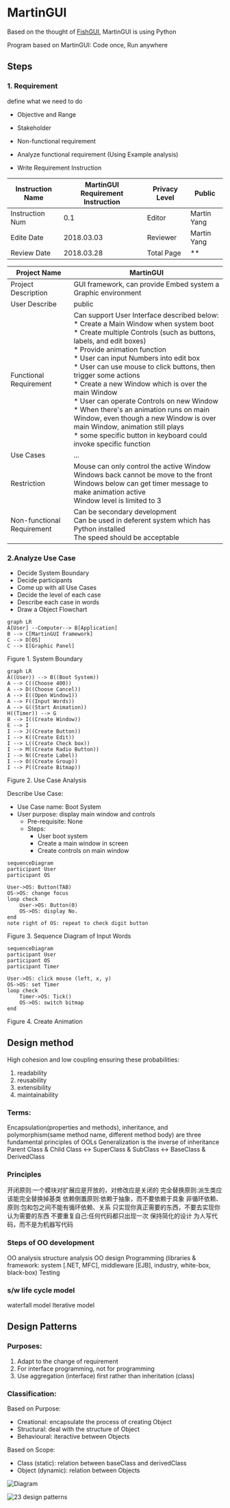 # MartinGUI

Based on the thought of [FishGUI](http://product.dangdang.com/1024374277.html), MartinGUI is using Python

Program based on MartinGUI: Code once, Run anywhere

## Steps

### 1. Requirement

define what we need to do

* Objective and Range

* Stakeholder

* Non-functional requirement

* Analyze functional requirement (Using Example analysis)

* Write Requirement Instruction 

| Instruction Name | MartinGUI Requirement Instruction | Privacy Level | Public |
|---------------------------|-----------------------------------------------------|--------------------|----------|
| Instruction Num | 0.1 | Editor | Martin Yang |
|Edite Date | 2018.03.03 | Reviewer | Martin Yang |
| Review Date | 2018.03.28 | Total Page | \** |

| Project Name | MartinGUI |
|---------------------|-----------------|
| Project Description | GUI framework, can provide Embed system a Graphic environment |
| User Describe | public |
| Functional Requirement | Can support User Interface described below: <br />* Create a Main Window when system boot<br />* Create multiple Controls (such as buttons, labels, and edit boxes)<br />* Provide animation function<br />* User can input Numbers into edit box<br />* User can use mouse to click buttons, then trigger some actions<br />* Create a new Window which is over the main Window<br />* User can operate Controls on new Window<br />* When there's an animation runs on main Window, even though a new Window is over main Window, animation still plays<br />* some specific button in keyboard could invoke specific function |
| Use Cases | ... |
| Restriction | Mouse can only control the active Window<br />Windows back cannot be move to the front<br />Windows below can get timer message to make animation active<br />Window level is limited to 3 |
| Non-functional Requirement | Can be secondary development<br />Can be used in deferent system which has Python installed<br />The speed should be acceptable|

### 2.Analyze Use Case 

* Decide System Boundary 
* Decide participants
* Come up with all Use Cases
* Decide the level of each case
* Describe each case in words
* Draw a Object Flowchart

``` mermaid
graph LR
A[User] --Computer--> B[Application]
B --> C[MartinGUI framework]
C --> D[OS]
C --> E[Graphic Panel]
```
Figure 1. System Boundary

``` mermaid
graph LR
A((User)) --> B((Boot System))
A --> C((Choose 400))
A --> D((Choose Cancel))
A --> E((Open Window1))
A --> F((Input Words))
A --> G((Start Animation))
H((Timer)) --> G
B --> I((Create Window))
E --> I
I --> J((Create Button))
I --> K((Create Edit))
I --> L((Create Check box))
I --> M((Create Radio Button))
I --> N((Create Label))
I --> O((Create Group))
I --> P((Create Bitmap))
```
Figure 2. Use Case Analysis

Describe Use Case:
* Use Case name: Boot System
* User purpose: display main window and controls
	* Pre-requisite: None
	* Steps:
		* User boot system
		* Create a main window in screen
		* Create controls on main window

``` mermaid
sequenceDiagram
participant User
participant OS

User->OS: Button(TAB)
OS->OS: change focus
loop check
	User->OS: Button(0)
	OS->OS: display No. 
end
note right of OS: repeat to check digit button
```

Figure 3. Sequence Diagram of Input Words

``` mermaid
sequenceDiagram
participant User
participant OS
participant Timer

User->OS: click mouse (left, x, y)
OS->OS: set Timer
loop check
	Timer->OS: Tick()
	OS->OS: switch bitmap
end
```

Figure 4. Create Animation


## Design method
High cohesion and low coupling ensuring these probabilities: 
1. readability 
2. reusability 
3. extensibility 
4. maintainability 

### Terms: 
Encapsulation(properties and methods), inheritance, and polymorphism(same method name, different method body) are three fundamental principles of OOLs
Generalization is the inverse of inheritance
Parent Class & Child Class <-> SuperClass & SubClass <-> BaseClass & DerivedClass

### Principles
开闭原则:一个模块对扩展应是开放的，对修改应是关闭的 
完全替换原则:派生类应该能完全替换掉基类
依赖倒置原则:依赖于抽象，而不要依赖于具象
非循环依赖、原则:包和包之间不能有循环依赖、关系
只实现你真正需要的东西，不要去实现你认为需要的东西
不要重复自己:任何代码都只出现一次
保持简化的设计
为人写代码，而不是为机器写代码

### Steps of OO development
OO analysis
structure analysis
OO design
Programming (libraries & framework: system [.NET, MFC], middleware [EJB], industry, white-box, black-box)
Testing

### s/w life cycle model
waterfall model
Iterative model


## Design Patterns
### Purposes:
1. Adapt to the change of requirement
1. For interface programming, not for programming
1. Use aggregation (interface) first rather than inheritation (class)

### Classification: 
Based on Purpose:
* Creational: encapsulate the process of creating Object
* Structural: deal with the structure of Object
* Behavioural: iteractive between Objects

Based on Scope:
* Class (static): relation between baseClass and derivedClass 
* Object (dynamic): relation between Objects

![Diagram](http://img.chongchonggou.com/upload/1/57/157c1d76b2f082f91bb17d42f0292de9.png)

![23 design patterns](https://img-blog.csdn.net/20170429095108968?watermark/2/text/aHR0cDovL2Jsb2cuY3Nkbi5uZXQvdm9wNDQ0/font/5a6L5L2T/fontsize/400/fill/I0JBQkFCMA==/dissolve/70/gravity/Center)

